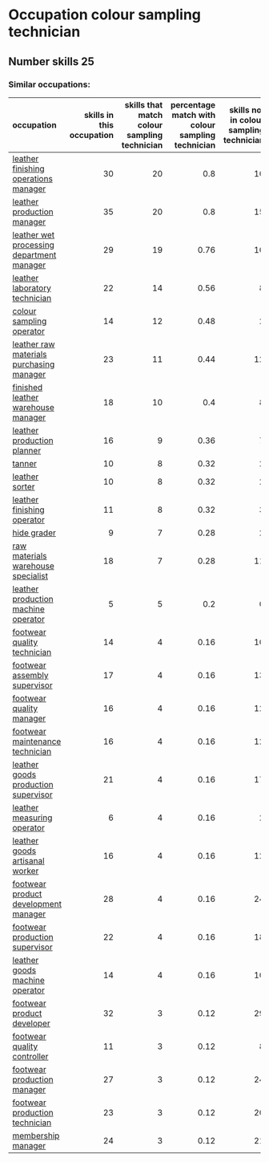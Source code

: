 # Occupation colour sampling technician
## Number skills 25
### Similar occupations:
| occupation                                                                                |   skills in this occupation |   skills that match colour sampling technician |   percentage match with colour sampling technician |   skills not in colour sampling technician |
|:------------------------------------------------------------------------------------------|----------------------------:|-----------------------------------------------:|---------------------------------------------------:|-------------------------------------------:|
| [leather finishing operations manager](leather_finishing_operations_manager.md)           |                          30 |                                             20 |                                               0.8  |                                         10 |
| [leather production manager](leather_production_manager.md)                               |                          35 |                                             20 |                                               0.8  |                                         15 |
| [leather wet processing department manager](leather_wet_processing_department_manager.md) |                          29 |                                             19 |                                               0.76 |                                         10 |
| [leather laboratory technician](leather_laboratory_technician.md)                         |                          22 |                                             14 |                                               0.56 |                                          8 |
| [colour sampling operator](colour_sampling_operator.md)                                   |                          14 |                                             12 |                                               0.48 |                                          2 |
| [leather raw materials purchasing manager](leather_raw_materials_purchasing_manager.md)   |                          23 |                                             11 |                                               0.44 |                                         12 |
| [finished leather warehouse manager](finished_leather_warehouse_manager.md)               |                          18 |                                             10 |                                               0.4  |                                          8 |
| [leather production planner](leather_production_planner.md)                               |                          16 |                                              9 |                                               0.36 |                                          7 |
| [tanner](tanner.md)                                                                       |                          10 |                                              8 |                                               0.32 |                                          2 |
| [leather sorter](leather_sorter.md)                                                       |                          10 |                                              8 |                                               0.32 |                                          2 |
| [leather finishing operator](leather_finishing_operator.md)                               |                          11 |                                              8 |                                               0.32 |                                          3 |
| [hide grader](hide_grader.md)                                                             |                           9 |                                              7 |                                               0.28 |                                          2 |
| [raw materials warehouse specialist](raw_materials_warehouse_specialist.md)               |                          18 |                                              7 |                                               0.28 |                                         11 |
| [leather production machine operator](leather_production_machine_operator.md)             |                           5 |                                              5 |                                               0.2  |                                          0 |
| [footwear quality technician](footwear_quality_technician.md)                             |                          14 |                                              4 |                                               0.16 |                                         10 |
| [footwear assembly supervisor](footwear_assembly_supervisor.md)                           |                          17 |                                              4 |                                               0.16 |                                         13 |
| [footwear quality manager](footwear_quality_manager.md)                                   |                          16 |                                              4 |                                               0.16 |                                         12 |
| [footwear maintenance technician](footwear_maintenance_technician.md)                     |                          16 |                                              4 |                                               0.16 |                                         12 |
| [leather goods production supervisor](leather_goods_production_supervisor.md)             |                          21 |                                              4 |                                               0.16 |                                         17 |
| [leather measuring operator](leather_measuring_operator.md)                               |                           6 |                                              4 |                                               0.16 |                                          2 |
| [leather goods artisanal worker](leather_goods_artisanal_worker.md)                       |                          16 |                                              4 |                                               0.16 |                                         12 |
| [footwear product development manager](footwear_product_development_manager.md)           |                          28 |                                              4 |                                               0.16 |                                         24 |
| [footwear production supervisor](footwear_production_supervisor.md)                       |                          22 |                                              4 |                                               0.16 |                                         18 |
| [leather goods machine operator](leather_goods_machine_operator.md)                       |                          14 |                                              4 |                                               0.16 |                                         10 |
| [footwear product developer](footwear_product_developer.md)                               |                          32 |                                              3 |                                               0.12 |                                         29 |
| [footwear quality controller](footwear_quality_controller.md)                             |                          11 |                                              3 |                                               0.12 |                                          8 |
| [footwear production manager](footwear_production_manager.md)                             |                          27 |                                              3 |                                               0.12 |                                         24 |
| [footwear production technician](footwear_production_technician.md)                       |                          23 |                                              3 |                                               0.12 |                                         20 |
| [membership manager](membership_manager.md)                                               |                          24 |                                              3 |                                               0.12 |                                         21 |
